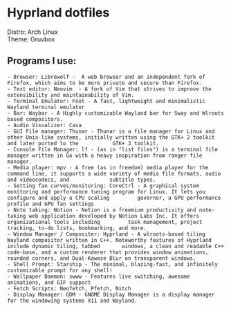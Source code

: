 
# Hyprland dotfiles
   Distro: Arch Linux<br>
   Theme: Gruvbox
## Programs I use:
    - Browser: Librewolf -  A web browser and an independent fork of Firefox, which aims to be more private and secure than Firefox.
    - Text editor: Neovim  - A fork of Vim that strives to improve the extensibility and maintainability of Vim.
    - Terminal Emulator: Foot - A fast, lightweight and minimalistic Wayland terminal emulator
    - Bar: Waybar - A Highly customizable Wayland bar for Sway and Wlroots based compositors.
    - Audio Visualizer: Cava
    - GUI File manager: Thunar - Thunar is a file manager for Linux and other Unix-like systems, initially written using the GTK+ 2 toolkit and later ported to the           GTK+ 3 toolkit.
    - Console File Manager: lf - (as in "list files") is a terminal file manager written in Go with a heavy inspiration from ranger file manager.
    - Media player: mpv - A free (as in freedom) media player for the command line, it supports a wide variety of media file formats, audio and videocodecs, and             subtitle types.
    - Setting fan curves/monitoring: CoreCtrl - A graphical system monitoring and performance tuning program for Linux. It lets you configure and apply a CPU scaling         governor, a GPU performance profile and GPU fan settings
    - Note taking: Notion - Notion is a freemium productivity and note-taking web application developed by Notion Labs Inc. It offers organizational tools including         task management, project tracking, to-do lists, bookmarking, and more.
    - Window Manager / Compositer: Hyprland - A wlroots-based tiling Wayland compositor written in C++. Noteworthy features of Hyprland include dynamic tiling, tabbed       windows, a clean and readable C++ code-base, and a custom renderer that provides window animations, rounded corners, and Dual-Kawase Blur on transparent windows.
    - Shell Prompt: Starship - The minimal, blazing-fast, and infinitely customizable prompt for any shell!
    - Wallpaper Daemon: swww - Features live switching, awesome animations, and GIF support
    - Fetch Scripts: Neofetch, Pfetch, Nitch
    - Display Manager: GDM - GNOME Display Manager is a display manager for the windowing systems X11 and Wayland.
    
  

